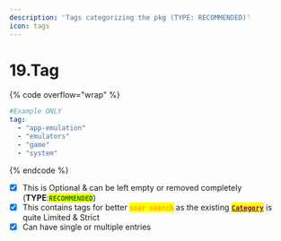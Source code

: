 ```yaml
---
description: 'Tags categorizing the pkg (TYPE: RECOMMENDED)'
icon: tags
---
```


# 19.Tag

{% code overflow="wrap" %}
```yaml
#Example ONLY
tag:
  - "app-emulation"
  - "emulators"
  - "game"
  - "system"
```
{% endcode %}

* [x] This is Optional & can be left empty or removed completely (**TYPE**:<mark style="color:green;">**`RECOMMENDED`**</mark>)
* [x] This contains tags for better <mark style="color:orange;">**`soar search`**</mark> as the existing [<mark style="color:purple;">**`Category`**</mark>](7.category.md) is quite Limited & Strict
* [x] Can have single or multiple entries
